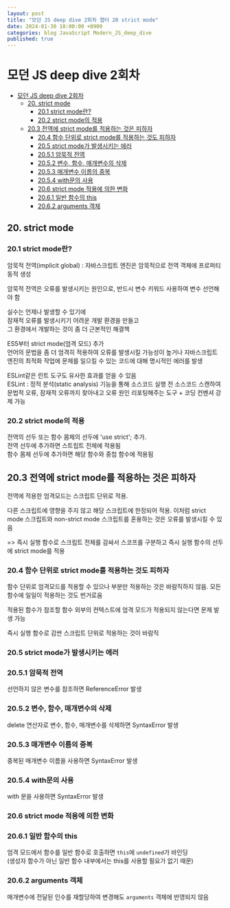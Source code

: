 ```yaml
---
layout: post
title: "모던 JS deep dive 2회차 챕터 20 strict mode"
date: 2024-01-30 18:00:00 +0900
categories: blog JavaScript Modern_JS_deep_dive
published: true
---
```


# 모던 JS deep dive 2회차

- [모던 JS deep dive 2회차](#모던-js-deep-dive-2회차)
  - [20. strict mode](#20-strict-mode)
    - [20.1 strict mode란?](#201-strict-mode란)
    - [20.2 strict mode의 적용](#202-strict-mode의-적용)
  - [20.3 전역에 strict mode를 적용하는 것은 피하자](#203-전역에-strict-mode를-적용하는-것은-피하자)
    - [20.4 함수 단위로 strict mode를 적용하는 것도 피하자](#204-함수-단위로-strict-mode를-적용하는-것도-피하자)
    - [20.5 strict mode가 발생시키는 에러](#205-strict-mode가-발생시키는-에러)
    - [20.5.1 암묵적 전역](#2051-암묵적-전역)
    - [20.5.2 변수, 함수, 매개변수의 삭제](#2052-변수-함수-매개변수의-삭제)
    - [20.5.3 매개변수 이름의 중복](#2053-매개변수-이름의-중복)
    - [20.5.4 with문의 사용](#2054-with문의-사용)
    - [20.6 strict mode 적용에 의한 변화](#206-strict-mode-적용에-의한-변화)
    - [20.6.1 일반 함수의 this](#2061-일반-함수의-this)
    - [20.6.2 arguments 객체](#2062-arguments-객체)

## 20. strict mode

### 20.1 strict mode란?

암묵적 전역(implicit global) : 자바스크립트 엔진은 암묵적으로 전역 객체에 프로퍼티 동적 생성

암묵적 전역은 오류를 발생시키는 원인으로, 반드시 변수 키워드 사용하여 변수 선언해야 함

실수는 언제나 발생할 수 있기에  
잠재적 오류를 발생시키기 어려운 개발 환경을 만들고  
그 환경에서 개발하는 것이 좀 더 근본적인 해결책

ES5부터 strict mode(엄격 모드) 추가  
언어의 문법을 좀 더 엄격히 적용하여 오류를 발생시킬 가능성이 높거나 자바스크립트 엔진의 최적화 작업에 문제를 일으킬 수 있는 코드에 대해 명시적인 에러를 발생

ESLint같은 린트 도구도 유사한 효과를 얻을 수 있음  
ESLint : 정적 분석(static analysis) 기능을 통해 소스코드 실행 전 소스코드 스캔하여 문법적 오류, 잠재적 오류까지 찾아내고 오류 원인 리포팅해주는 도구 + 코딩 컨벤셔 강제 가능

### 20.2 strict mode의 적용

전역의 선두 또는 함수 몸체의 선두에 'use strict'; 추가.  
전역 선두에 추가하면 스트립트 전체에 적용됨  
함수 몸체 선두에 추가하면 해당 함수와 중첩 함수에 적용됨

## 20.3 전역에 strict mode를 적용하는 것은 피하자

전역에 적용한 엄격모드는 스크립트 단위로 적용.

다른 스크립트에 영향을 주지 않고 해당 스크립트에 한정되어 적용. 이처럼 strict mode 스크립트와 non-strict mode 스크립트를 혼용하는 것은 오류를 발생시킬 수 있음

=> 즉시 실행 함수로 스크립트 전체를 감싸서 스코프를 구분하고 즉시 실행 함수의 선두에 strict mode를 적용

### 20.4 함수 단위로 strict mode를 적용하는 것도 피하자

함수 단위로 엄격모드를 적용할 수 있으나 부분만 적용하는 것은 바람직하지 않음. 모든 함수에 일일이 적용하는 것도 번거로움

적용된 함수가 참조할 함수 외부의 컨텍스트에 엄격 모드가 적용되지 않는다면 문제 발생 가능

즉시 실행 함수로 감싼 스크립트 단위로 적용하는 것이 바람직

### 20.5 strict mode가 발생시키는 에러

### 20.5.1 암묵적 전역

선언하지 않은 변수를 참조하면 ReferenceError 발생

### 20.5.2 변수, 함수, 매개변수의 삭제

delete 연산자로 변수, 함수, 매개변수를 삭제하면 SyntaxError 발생

### 20.5.3 매개변수 이름의 중복

중복된 매개변수 이름을 사용하면 SyntaxError 발생

### 20.5.4 with문의 사용

with 문을 사용하면 SyntaxError 발생

### 20.6 strict mode 적용에 의한 변화

### 20.6.1 일반 함수의 this

엄격 모드에서 함수를 일반 함수로 호출하면 `this`에 `undefined`가 바인딩  
(생성자 함수가 아닌 일반 함수 내부에서는 this를 사용할 필요가 없기 때문)

### 20.6.2 arguments 객체

매개변수에 전달된 인수를 재할당하여 변경해도 `arguments` 객체에 반영되지 않음
